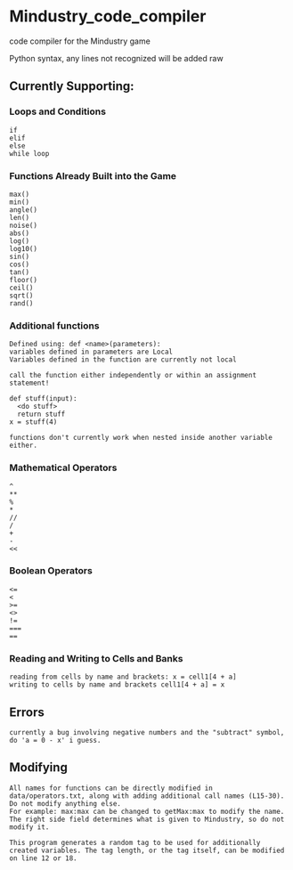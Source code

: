 # Mindustry_code_compiler
code compiler for the Mindustry game

Python syntax, any lines not recognized will be added raw

## Currently Supporting:
### Loops and Conditions
```
if
elif
else
while loop
```
### Functions Already Built into the Game
```
max()
min()
angle()
len()
noise()
abs()
log()
log10()
sin()
cos()
tan()
floor()
ceil()
sqrt()
rand()
```
### Additional functions
```
Defined using: def <name>(parameters):
variables defined in parameters are Local
Variables defined in the function are currently not local

call the function either independently or within an assignment statement!

def stuff(input):
  <do stuff>
  return stuff
x = stuff(4)

functions don't currently work when nested inside another variable either.
```
### Mathematical Operators
```
^
**
%
*
//
/
+
-
<<
```
### Boolean Operators
```
<=
<
>=
<>
!=
===
==
```
### Reading and Writing to Cells and Banks
```
reading from cells by name and brackets: x = cell1[4 + a]
writing to cells by name and brackets cell1[4 + a] = x
```

## Errors
```
currently a bug involving negative numbers and the "subtract" symbol, do 'a = 0 - x' i guess.
```

## Modifying
```
All names for functions can be directly modified in data/operators.txt, along with adding additional call names (L15-30). Do not modify anything else.
For example: max:max can be changed to getMax:max to modify the name. The right side field determines what is given to Mindustry, so do not modify it.

This program generates a random tag to be used for additionally created variables. The tag length, or the tag itself, can be modified on line 12 or 18.
```
